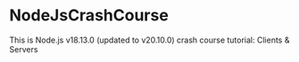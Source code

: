 # NodeJsCrashCourse
This is Node.js v18.13.0 (updated to v20.10.0) crash course tutorial:
Clients & Servers
